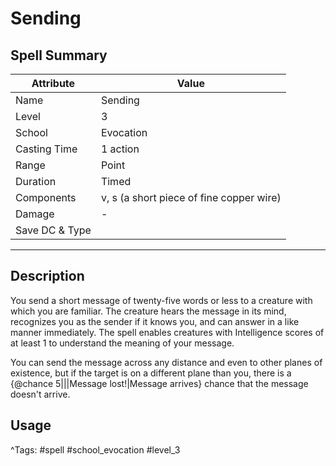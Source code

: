 # Sending

## Spell Summary

| Attribute        | Value                  |
|------------------|------------------------|
| Name             | Sending                 |
| Level            | 3                |
| School           | Evocation          |
| Casting Time     | 1 action              |
| Range            | Point            |
| Duration         | Timed             |
| Components       | v, s (a short piece of fine copper wire)             |
| Damage           | -               |
| Save DC & Type   |              |

---

## Description

You send a short message of twenty-five words or less to a creature with which you are familiar. The creature hears the message in its mind, recognizes you as the sender if it knows you, and can answer in a like manner immediately. The spell enables creatures with Intelligence scores of at least 1 to understand the meaning of your message.

You can send the message across any distance and even to other planes of existence, but if the target is on a different plane than you, there is a {@chance 5|||Message lost!|Message arrives} chance that the message doesn't arrive.

## Usage


^Tags: #spell #school_evocation #level_3